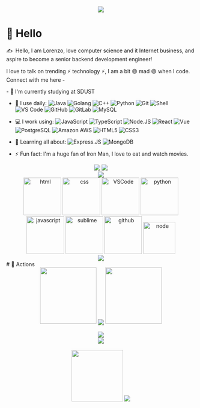 <!-- 动态打字效果 -->
<h1 align="center">
    <img src="https://readme-typing-svg.herokuapp.com/?lines=console.log(%22Hello%2C%20World!%22);Have a nice day，Lorenzo!&center=true&size=27">
</h1>

#  👋 Hello

 <p>✍️&nbsp;&nbsp;Hello, I am Lorenzo, love computer science and it Internet business, and aspire to become a senior backend development engineer!</p>
 <p>I love to talk on trending ⚡ technology ⚡, I am a bit 😄 mad 😄 when I code. Connect with me here -<p>
 <p>- 🏢 I'm currently studying at SDUST<p>


    
    
- 🚀 I use daily:
  ![Java](https://img.shields.io/badge/-java-blue?style=plastic&logo=java)
  ![Golang](https://img.shields.io/badge/-Go-BBFFFF?style=plastic&logo=go)
  ![C++](https://img.shields.io/badge/-C++-00599C?style=plastic&logo=c)
  ![Python](https://img.shields.io/badge/-Python-8fcfd1?style=plastic&logo=Python)
  ![Git](https://img.shields.io/badge/-Git-black?style=plastic&logo=git)
  ![Shell](https://img.shields.io/badge/-Shell-blasck?style=plastic&logo=Shell)
  ![VS Code](https://img.shields.io/badge/-VS%20Code-007ACC?style=plastic&logo=visual-studio-code)
  ![GitHub](https://img.shields.io/badge/-GitHub-181717?style=plastic&logo=github)
  ![GitLab](https://img.shields.io/badge/-GitLab-FCA121?style=plastic&logo=gitlab)
  ![MySQL](https://img.shields.io/badge/mysql-%2300f.svg?style=plastic&logo=mysql&logoColor=white)
- 💻 I work using:
  ![JavaScript](https://img.shields.io/badge/-JavaScript-black?style=plastic&logo=javascript)
  ![TypeScript](https://img.shields.io/badge/typescript-%23007ACC.svg?style=flat-square&logo=typescript&logoColor=white)
  ![Node.JS](https://img.shields.io/badge/-Node.JS-black?style=plastic&logo=Node.js) 
  ![React](https://img.shields.io/badge/-React-3b2e5a?style=plastic&logo=react)
  ![Vue](https://img.shields.io/badge/-Vue.JS-green?style=plastic&logo=vue.js)
  ![PostgreSQL](https://img.shields.io/badge/-PostgreSQL-336791?style=plastic&logo=postgresql)
  ![Amazon AWS](https://img.shields.io/badge/Amazon%20AWS-232F3E?style=plastic&logo=amazon-aws)
  ![HTML5](https://img.shields.io/badge/-HTML5-E34F26?style=plastic&logo=html5&logoColor=white)
  ![CSS3](https://img.shields.io/badge/-CSS3-1572B6?style=plastic&logo=css3)
    
- 🌱 Learning all about:
  ![Express.JS](https://img.shields.io/badge/-Express.JS-c7b198?style=plastic&logo=Express.JS)
  ![MongoDB](https://img.shields.io/badge/-MongoDB-black?style=plastic&logo=mongodb)
- ⚡️ Fun fact: I'm a huge fan of Iron Man, I love to eat and watch movies.

     
<!-- 比较好的开源项目卡片 -->
<div align="center">
<a href="https://github.com/Lorenzo-Creativity/Algorithm">
  <img src="https://github-readme-stats.vercel.app/api/pin/?username=Lorenzo-Creativity&repo=Algorithm&theme=dark&bg_color=0d1117&hide_border=true" /></a>
<a href="https://github.com/Lorenzo-Creativity/AccessExchange-System">
  <img src="https://github-readme-stats.vercel.app/api/pin/?username=Lorenzo-Creativity&repo=AccessExchange-System&theme=dark&bg_color=0d1117&hide_border=true" /></a>
</div>  
<!-- 贪吃蛇代码贡献图 -->
<div align="center"><img src="https://cdn.jsdelivr.net/gh/sun0225SUN/sun0225SUN/contribution-snake/github-contribution-grid-snake.svg" /></div>


<!-- Gif -->
<div align="center">
  <img alt-"html5" src="https://media.giphy.com/media/XAxylRMCdpbEWUAvr8/giphy.gif" width="100" title="html">
  <img alt="css" src="https://media.giphy.com/media/fsEaZldNC8A1PJ3mwp/giphy.gif" width="100" title="css">
  <img alt="VSCode" src="https://i.giphy.com/media/IdyAQJVN2kVPNUrojM/200.webp" width="100" title="vscode">
  <img alt="python" src="https://i.giphy.com/media/LMt9638dO8dftAjtco/200.webp" width="100" title="python">
  <img alt="javascript" src="https://media3.giphy.com/media/ln7z2eWriiQAllfVcn/200w.webp" width="100" title="javascript">
  <img alt="sublime" src="https://media.giphy.com/media/jnDKffgCfGYOp6cMTK/giphy.gif" width="100" title="sublime">
  <img alt="github" src="https://i.giphy.com/media/KzJkzjggfGN5Py6nkT/200.webp" width="100" title="github">
  <img alt="node" src="https://media.giphy.com/media/kdFc8fubgS31b8DsVu/giphy.gif" width="85" title="node">
</div>
<!-- just img -->
<div align="center"><img src="https://cdn.jsdelivr.net/gh/sun0225SUN/photos/images/202110311924844.png" /></div>
# 🚀 Actions

<!-- 连续提交代码天数记录 -->
<div align="center">
  <img width="150" src="https://cdn.jsdelivr.net/gh/sun0225SUN/photos/images/202108300310676.png" />
  <img align="center" src="https://github-readme-streak-stats.herokuapp.com/?user=Lorenzo-Creativity" />
  <img width="150" src="https://cdn.jsdelivr.net/gh/sun0225SUN/photos/images/202108300312623.png" />
</div>
<br>
<div align="center"> <img src="https://metrics.lecoq.io/Lorenzo-Creativity?template=classic&config.timezone=Asia%2FShanghai"> </div>
<!-- GitHub奖杯🏆 -->
<div align="center"><img  src="https://github-profile-trophy.vercel.app/?username=Lorenzo-Creativity&theme=gruvbox&row=1&column=6&no-frame=true&no-bg=true" /></div>
<br>
<div align="center"> 
    <img height="137px" src="https://github-readme-stats.vercel.app/api?username=Lorenzo-Creativity&hide_title=true&hide_border=true&show_icons=trueline_height=21&text_color=000&icon_color=000&bg_color=0,ea6161,ffc64d,fffc4d,52fa5a&theme=graywhite" />
    <img src="https://github-readme-stats.vercel.app/api/top-langs/?username=Lorenzo-Creativity&hide_title=true&hide_border=true&layout=compact&langs_count=6&text_color=000&icon_color=fff&bg_color=0,52fa5a,4dfcff,c64dff&theme=graywhite" />
</div>
